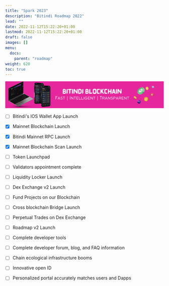 ```yaml
---
title: "Spark 2023"
description: "Bitindi Roadmap 2022"
lead: ""
date: 2022-11-12T15:22:20+01:00
lastmod: 2022-11-12T15:22:20+01:00
draft: false
images: []
menu:
  docs:
    parent: "roadmap"
weight: 620
toc: true
---
```



![Bitindi!](https://raw.githubusercontent.com/bitindi/bitindi/main/assets/images/linkd.png "Bitindi Chain")

- [ ] Bitindi's IOS Wallet App Launch
- [x] Mainnet Blockchain Launch
- [x] Bitindi Mainnet RPC Launch
- [x] Mainnet Blockchain Scan Launch
- [ ] Token Launchpad
- [ ] Validators appointment complete
- [ ] Liquidity Locker Launch
- [ ] Dex Exchange v2 Launch
- [ ] Fund Projects on our Blockchain
- [ ] Cross blockchain Bridge Launch
- [ ] Perpetual Trades on Dex Exchange
- [ ] Roadmap v2 Launch
- [ ] Complete developer tools
- [ ] Complete developer forum, blog, and FAQ information
- [ ] Chain ecological infrastructure booms
- [ ] Innovative open ID
- [ ] Personalized portal accurately matches users and Dapps




